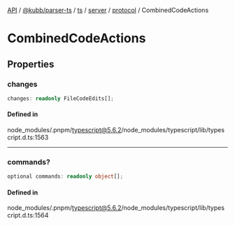 [API](../../../../../../../../../packages.md) / [@kubb/parser-ts](../../../../../../../index.md) / [ts](../../../../../index.md) / [server](../../../index.md) / [protocol](../index.md) / CombinedCodeActions

# CombinedCodeActions

## Properties

### changes

```ts
changes: readonly FileCodeEdits[];
```

#### Defined in

node\_modules/.pnpm/typescript@5.6.2/node\_modules/typescript/lib/typescript.d.ts:1563

***

### commands?

```ts
optional commands: readonly object[];
```

#### Defined in

node\_modules/.pnpm/typescript@5.6.2/node\_modules/typescript/lib/typescript.d.ts:1564
